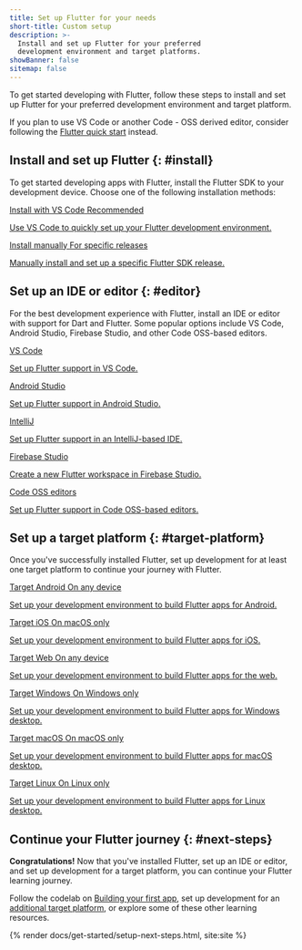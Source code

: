 ```yaml
---
title: Set up Flutter for your needs
short-title: Custom setup
description: >-
  Install and set up Flutter for your preferred
  development environment and target platforms.
showBanner: false
sitemap: false
---
```


To get started developing with Flutter,
follow these steps to install and set up Flutter
for your preferred development environment and target platform.

If you plan to use VS Code or another Code - OSS derived editor,
consider following the [Flutter quick start][] instead.

[Flutter quick start]: /get-started/quick

## Install and set up Flutter {: #install}

To get started developing apps with Flutter,
install the Flutter SDK to your development device.
Choose one of the following installation methods:

<div class="card-grid">
  <a class="card outlined-card" href="/install/with-vs-code" target="_blank">
    <div class="card-header">
      <span class="card-title">Install with VS Code</span>
      <span class="card-subtitle">Recommended</span>
    </div>
    <div class="card-content">
      <p>Use VS Code to quickly set up your Flutter development environment.</p>
    </div>
  </a>
  <a class="card outlined-card" href="/install/manual" target="_blank">
    <div class="card-header">
      <span class="card-title">Install manually</span>
      <span class="card-subtitle">For specific releases</span>
    </div>
    <div class="card-content">
      <p>Manually install and set up a specific Flutter SDK release.</p>
    </div>
  </a>
</div>

## Set up an IDE or editor {: #editor}

For the best development experience with Flutter,
install an IDE or editor with support for Dart and Flutter.
Some popular options include VS Code, Android Studio,
Firebase Studio, and other Code OSS-based editors.

<div class="card-grid">
 <a class="card outlined-card" href="/tools/vs-code#setup" target="_blank">
   <div class="card-header">
     <span class="card-title">VS Code</span>
   </div>
   <div class="card-content">
     <p>Set up Flutter support in VS Code.</p>
   </div>
 </a>
 <a class="card outlined-card" href="/tools/android-studio#setup" target="_blank">
   <div class="card-header">
     <span class="card-title">Android Studio</span>
   </div>
   <div class="card-content">
     <p>Set up Flutter support in Android Studio.</p>
   </div>
 </a>
 <a class="card outlined-card" href="/tools/android-studio#setup" target="_blank">
   <div class="card-header">
     <span class="card-title">IntelliJ</span>
   </div>
   <div class="card-content">
     <p>Set up Flutter support in an IntelliJ-based IDE.</p>
   </div>
 </a>
 <a class="card outlined-card" href="https://studio.firebase.google.com/new/flutter" target="_blank">
   <div class="card-header">
     <span class="card-title">Firebase Studio</span>
   </div>
   <div class="card-content">
     <p>Create a new Flutter workspace in Firebase Studio.</p>
   </div>
 </a>
 <a class="card outlined-card" href="/tools/vs-code#setup" target="_blank">
   <div class="card-header">
     <span class="card-title">Code OSS editors</span>
   </div>
   <div class="card-content">
     <p>Set up Flutter support in Code OSS-based editors.</p>
   </div>
 </a>
</div>

## Set up a target platform {: #target-platform}

Once you've successfully installed Flutter,
set up development for at least one target platform
to continue your journey with Flutter.

<div class="card-grid wide">
 <a class="card outlined-card" href="/platform-integration/android/setup" target="_blank">
   <div class="card-header">
     <span class="card-title">Target Android</span>
     <span class="card-subtitle">On any device</span>
   </div>
   <div class="card-content">
     <p>Set up your development environment to build Flutter apps for Android.</p>
   </div>
 </a>
 <a class="card outlined-card" href="/platform-integration/ios/setup" target="_blank">
   <div class="card-header">
     <span class="card-title">Target iOS</span>
     <span class="card-subtitle">On macOS only</span>
   </div>
   <div class="card-content">
     <p>Set up your development environment to build Flutter apps for iOS.</p>
   </div>
 </a>
 <a class="card outlined-card" href="/platform-integration/web/setup" target="_blank">
   <div class="card-header">
     <span class="card-title">Target Web</span>
     <span class="card-subtitle">On any device</span>
   </div>
   <div class="card-content">
     <p>Set up your development environment to build Flutter apps for the web.</p>
   </div>
 </a>
 <a class="card outlined-card" href="/platform-integration/windows/setup" target="_blank">
   <div class="card-header">
     <span class="card-title">Target Windows</span>
     <span class="card-subtitle">On Windows only</span>
   </div>
   <div class="card-content">
     <p>Set up your development environment to build Flutter apps for Windows desktop.</p>
   </div>
 </a>
 <a class="card outlined-card" href="/platform-integration/macos/setup" target="_blank">
   <div class="card-header">
     <span class="card-title">Target macOS</span>
     <span class="card-subtitle">On macOS only</span>
   </div>
   <div class="card-content">
     <p>Set up your development environment to build Flutter apps for macOS desktop.</p>
   </div>
 </a>
 <a class="card outlined-card" href="/platform-integration/linux/setup" target="_blank">
   <div class="card-header">
     <span class="card-title">Target Linux</span>
     <span class="card-subtitle">On Linux only</span>
   </div>
   <div class="card-content">
     <p>Set up your development environment to build Flutter apps for Linux desktop.</p>
   </div>
 </a>
</div>

## Continue your Flutter journey {: #next-steps}

**Congratulations!**
Now that you've installed Flutter, set up an IDE or editor,
and set up development for a target platform,
you can continue your Flutter learning journey.

Follow the codelab on [Building your first app][],
set up development for an [additional target platform][], or
explore some of these other learning resources.

{% render docs/get-started/setup-next-steps.html, site:site %}

[Building your first app]: /get-started/codelab
[additional target platform]: /platform-integration#setup
